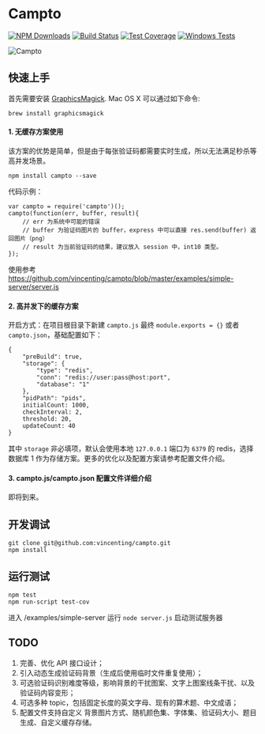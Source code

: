 # Campto

[![NPM Downloads][downloads-image]][downloads-url]
[![Build Status][travis-image]][travis-url]
[![Test Coverage][coveralls-image]][coveralls-url]
[![Windows Tests][appveyor-image]][appveyor-url]

![Campto](https://raw.githubusercontent.com/vincenting/campto/master/examples/captcha.png)

## 快速上手

首先需要安装 [GraphicsMagick](http://www.graphicsmagick.org/). Mac OS X 可以通过如下命令:

    brew install graphicsmagick

#### 1. 无缓存方案使用

该方案的优势是简单，但是由于每张验证码都需要实时生成，所以无法满足秒杀等高并发场景。

    npm install campto --save

代码示例：

    var campto = require('campto')();
    campto(function(err, buffer, result){
        // err 为系统中可能的错误
        // buffer 为验证码图片的 buffer，express 中可以直接 res.send(buffer) 返回图片（png）
        // result 为当前验证码的结果，建议放入 session 中，int10 类型。
    });

使用参考 https://github.com/vincenting/campto/blob/master/examples/simple-server/server.js

#### 2. 高并发下的缓存方案

开启方式：在项目根目录下新建 `campto.js` 最终 `module.exports = {}` 或者 `campto.json`，基础配置如下：

    {
        "preBuild": true,
        "storage": {
            "type": "redis",
            "conn": "redis://user:pass@host:port",
            "database": "1"
        },
        "pidPath": "pids",
        initialCount: 1000,
        checkInterval: 2,
        threshold: 20,
        updateCount: 40
    }

其中 `storage` 非必填项，默认会使用本地 `127.0.0.1` 端口为 `6379` 的 redis，选择数据库 1 作为存储方案。更多的优化以及配置方案请参考配置文件介绍。

#### 3. campto.js/campto.json 配置文件详细介绍

即将到来。

## 开发调试

    git clone git@github.com:vincenting/campto.git
    npm install

## 运行测试

    npm test
    npm run-script test-cov

进入 /examples/simple-server 运行 `node server.js` 启动测试服务器

## TODO

1. 完善、优化 API 接口设计；
2. 引入动态生成验证码背景（生成后使用临时文件重复使用）；
3. 可选验证码识别难度等级，影响背景的干扰图案、文字上图案线条干扰、以及验证码内容变形；
4. 可选多种 topic，包括固定长度的英文字母、现有的算术题、中文成语；
5. 配置文件支持自定义 背景图片方式、随机颜色集、字体集、验证码大小、题目生成、自定义缓存存储。

[travis-image]: https://img.shields.io/travis/vincenting/campto/master.svg
[travis-url]: https://travis-ci.org/vincenting/campto
[coveralls-image]: https://img.shields.io/coveralls/vincenting/campto/master.svg
[coveralls-url]: https://coveralls.io/r/vincenting/campto?branch=master
[downloads-image]: https://img.shields.io/npm/dm/campto.svg
[downloads-url]: https://npmjs.org/package/campto
[climate-image]: https://codeclimate.com/github/vincenting/campto/badges/gpa.svg
[climate-url]: https://codeclimate.com/github/vincenting/campto
[appveyor-image]: https://img.shields.io/appveyor/ci/vincenting/compto/master.svg?label=Windows%20Tests
[appveyor-url]: https://ci.appveyor.com/project/vincenting/campto
